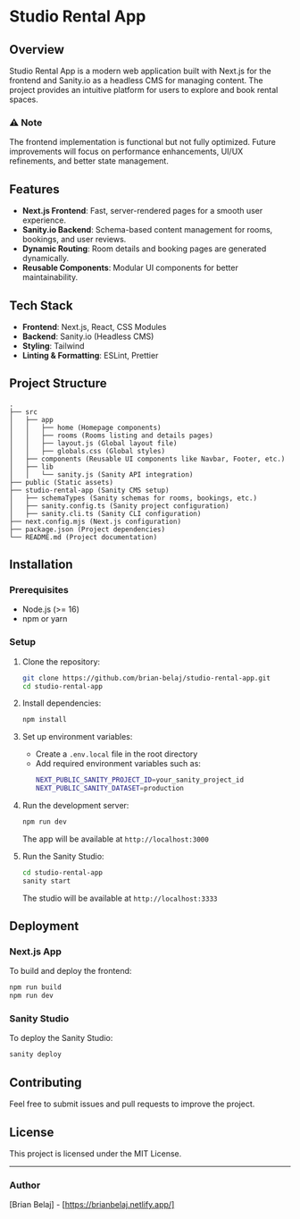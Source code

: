 # Studio Rental App

## Overview
Studio Rental App is a modern web application built with Next.js for the frontend and Sanity.io as a headless CMS for managing content. The project provides an intuitive platform for users to explore and book rental spaces.

### ⚠️ Note
The frontend implementation is functional but not fully optimized. Future improvements will focus on performance enhancements, UI/UX refinements, and better state management.

## Features
- **Next.js Frontend**: Fast, server-rendered pages for a smooth user experience.
- **Sanity.io Backend**: Schema-based content management for rooms, bookings, and user reviews.
- **Dynamic Routing**: Room details and booking pages are generated dynamically.
- **Reusable Components**: Modular UI components for better maintainability.

## Tech Stack
- **Frontend**: Next.js, React, CSS Modules
- **Backend**: Sanity.io (Headless CMS)
- **Styling**: Tailwind
- **Linting & Formatting**: ESLint, Prettier

## Project Structure
```
.
├── src
│   ├── app
│   │   ├── home (Homepage components)
│   │   ├── rooms (Rooms listing and details pages)
│   │   ├── layout.js (Global layout file)
│   │   ├── globals.css (Global styles)
│   ├── components (Reusable UI components like Navbar, Footer, etc.)
│   ├── lib
│   │   └── sanity.js (Sanity API integration)
├── public (Static assets)
├── studio-rental-app (Sanity CMS setup)
│   ├── schemaTypes (Sanity schemas for rooms, bookings, etc.)
│   ├── sanity.config.ts (Sanity project configuration)
│   ├── sanity.cli.ts (Sanity CLI configuration)
├── next.config.mjs (Next.js configuration)
├── package.json (Project dependencies)
└── README.md (Project documentation)
```

## Installation
### Prerequisites
- Node.js (>= 16)
- npm or yarn

### Setup
1. Clone the repository:
   ```sh
   git clone https://github.com/brian-belaj/studio-rental-app.git
   cd studio-rental-app
   ```
2. Install dependencies:
   ```sh
   npm install
   ```
3. Set up environment variables:
   - Create a `.env.local` file in the root directory
   - Add required environment variables such as:
     ```sh
     NEXT_PUBLIC_SANITY_PROJECT_ID=your_sanity_project_id
     NEXT_PUBLIC_SANITY_DATASET=production
     ```
4. Run the development server:
   ```sh
   npm run dev
   ```
   The app will be available at `http://localhost:3000`

5. Run the Sanity Studio:
   ```sh
   cd studio-rental-app
   sanity start
   ```
   The studio will be available at `http://localhost:3333`

## Deployment
### Next.js App
To build and deploy the frontend:
```sh
npm run build
npm run dev
```

### Sanity Studio
To deploy the Sanity Studio:
```sh
sanity deploy
```

## Contributing
Feel free to submit issues and pull requests to improve the project.

## License
This project is licensed under the MIT License.

---

### Author
[Brian Belaj] - [https://brianbelaj.netlify.app/]